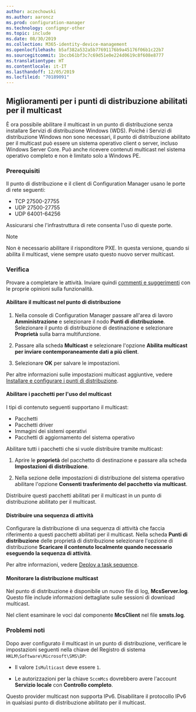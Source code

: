 ```yaml
---
author: aczechowski
ms.author: aaroncz
ms.prod: configuration-manager
ms.technology: configmgr-other
ms.topic: include
ms.date: 08/30/2019
ms.collection: M365-identity-device-management
ms.openlocfilehash: b5af382a532a5b77691176b9a45176f06b1c22b7
ms.sourcegitcommit: 1bccb61bf3c7c69d51e0e224d0619c8f608e8777
ms.translationtype: HT
ms.contentlocale: it-IT
ms.lasthandoff: 12/05/2019
ms.locfileid: "70189091"
---
```

## <a name="bkmk_multicast"></a> Miglioramenti per i punti di distribuzione abilitati per il multicast

<!--3785535-->

È ora possibile abilitare il multicast in un punto di distribuzione senza installare Servizi di distribuzione Windows (WDS). Poiché i Servizi di distribuzione Windows non sono necessari, il punto di distribuzione abilitato per il multicast può essere un sistema operativo client o server, incluso Windows Server Core. Può anche ricevere contenuti multicast nel sistema operativo completo e non è limitato solo a Windows PE.

### <a name="prerequisites"></a>Prerequisiti

Il punto di distribuzione e il client di Configuration Manager usano le porte di rete seguenti:

- TCP 27500-27755
- UDP 27500-27755
- UDP 64001-64256

Assicurarsi che l'infrastruttura di rete consenta l'uso di queste porte.

> [!NOTE]
> Non è necessario abilitare il risponditore PXE. In questa versione, quando si abilita il multicast, viene sempre usato questo nuovo server multicast.

### <a name="try-it-out"></a>Verifica

Provare a completare le attività. Inviare quindi [commenti e suggerimenti](/sccm/core/understand/find-help#product-feedback) con le proprie opinioni sulla funzionalità.

#### <a name="enable-multicast-on-the-distribution-point"></a>Abilitare il multicast nel punto di distribuzione

1. Nella console di Configuration Manager passare all'area di lavoro **Amministrazione** e selezionare il nodo **Punti di distribuzione**. Selezionare il punto di distribuzione di destinazione e selezionare **Proprietà** sulla barra multifunzione.

1. Passare alla scheda **Multicast** e selezionare l'opzione **Abilita multicast per inviare contemporaneamente dati a più client**.

1. Selezionare **OK** per salvare le impostazioni.

Per altre informazioni sulle impostazioni multicast aggiuntive, vedere [Installare e configurare i punti di distribuzione](/sccm/core/servers/deploy/configure/install-and-configure-distribution-points#bkmk_config-multicast).

#### <a name="enable-packages-to-use-multicast"></a>Abilitare i pacchetti per l'uso del multicast

I tipi di contenuto seguenti supportano il multicast:

- Pacchetti
- Pacchetti driver
- Immagini dei sistemi operativi
- Pacchetti di aggiornamento del sistema operativo

Abilitare tutti i pacchetti che si vuole distribuire tramite multicast:

1. Aprire le **proprietà** del pacchetto di destinazione e passare alla scheda **Impostazioni di distribuzione**.

1. Nella sezione delle impostazioni di distribuzione del sistema operativo abilitare l'opzione **Consenti trasferimento del pacchetto via multicast**.

Distribuire questi pacchetti abilitati per il multicast in un punto di distribuzione abilitato per il multicast.

#### <a name="deploy-a-task-sequence"></a>Distribuire una sequenza di attività

Configurare la distribuzione di una sequenza di attività che faccia riferimento a questi pacchetti abilitati per il multicast. Nella scheda **Punti di distribuzione** delle proprietà di distribuzione selezionare l'opzione di distribuzione **Scaricare il contenuto localmente quando necessario eseguendo la sequenza di attività**.

Per altre informazioni, vedere [Deploy a task sequence](/sccm/osd/deploy-use/deploy-a-task-sequence).

#### <a name="monitor-the-multicast-deployment"></a>Monitorare la distribuzione multicast

Nel punto di distribuzione è disponibile un nuovo file di log, **McsServer.log**. Questo file include informazioni dettagliate sulle sessioni di download multicast.

Nel client esaminare le voci dal componente **McsClient** nel file **smsts.log**.

### <a name="known-issues"></a>Problemi noti

Dopo aver configurato il multicast in un punto di distribuzione, verificare le impostazioni seguenti nella chiave del Registro di sistema `HKLM\Software\Microsoft\SMS\DP`:

- Il valore `IsMulticast` deve essere `1`.

- Le autorizzazioni per la chiave `SccmMcs` dovrebbero avere l'account **Servizio locale** con **Controllo completo**.

Questo provider multicast non supporta IPv6. Disabilitare il protocollo IPv6 in qualsiasi punto di distribuzione abilitato per il multicast.<!-- 5249773 -->
